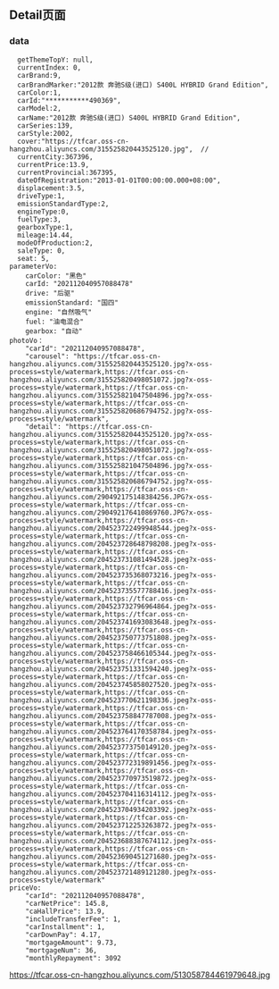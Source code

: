 ## Detail页面
### data
      getThemeTopY: null,
      currentIndex: 0,
      carBrand:9,
      carBrandMarker:"2012款 奔驰S级(进口) S400L HYBRID Grand Edition",
      carColor:1,
      carId:"***********490369",
      carModel:2,
      carName:"2012款 奔驰S级(进口) S400L HYBRID Grand Edition",
      carSeries:139,
      carStyle:2002,
      cover:"https://tfcar.oss-cn-hangzhou.aliyuncs.com/315525820443525120.jpg",  //
      currentCity:367396,
      currentPrice:13.9,
      currentProvincial:367395,
      dateOfRegistration:"2013-01-01T00:00:00.000+08:00",
      displacement:3.5,
      driveType:1,
      emissionStandardType:2,
      engineType:0,
      fuelType:3,
      gearboxType:1,
      mileage:14.44,
      modeOfProduction:2,
      saleType: 0,
      seat: 5,
    parameterVo: 
        carColor: "黑色"
        carId: "202112040957088478"
        drive: "后驱"
        emissionStandard: "国四"
        engine: "自然吸气"
        fuel: "油电混合"
        gearbox: "自动"
    photoVo：
        "carId": "202112040957088478",
        "carousel": "https://tfcar.oss-cn-hangzhou.aliyuncs.com/315525820443525120.jpg?x-oss-process=style/watermark,https://tfcar.oss-cn-hangzhou.aliyuncs.com/315525820498051072.jpg?x-oss-process=style/watermark,https://tfcar.oss-cn-hangzhou.aliyuncs.com/315525821047504896.jpg?x-oss-process=style/watermark,https://tfcar.oss-cn-hangzhou.aliyuncs.com/315525820686794752.jpg?x-oss-process=style/watermark",
        "detail": "https://tfcar.oss-cn-hangzhou.aliyuncs.com/315525820443525120.jpg?x-oss-process=style/watermark,https://tfcar.oss-cn-hangzhou.aliyuncs.com/315525820498051072.jpg?x-oss-process=style/watermark,https://tfcar.oss-cn-hangzhou.aliyuncs.com/315525821047504896.jpg?x-oss-process=style/watermark,https://tfcar.oss-cn-hangzhou.aliyuncs.com/315525820686794752.jpg?x-oss-process=style/watermark,https://tfcar.oss-cn-hangzhou.aliyuncs.com/290492175148384256.JPG?x-oss-process=style/watermark,https://tfcar.oss-cn-hangzhou.aliyuncs.com/290492176410869760.JPG?x-oss-process=style/watermark,https://tfcar.oss-cn-hangzhou.aliyuncs.com/204523722499948544.jpeg?x-oss-process=style/watermark,https://tfcar.oss-cn-hangzhou.aliyuncs.com/204523728648798208.jpeg?x-oss-process=style/watermark,https://tfcar.oss-cn-hangzhou.aliyuncs.com/204523731081494528.jpeg?x-oss-process=style/watermark,https://tfcar.oss-cn-hangzhou.aliyuncs.com/204523735368073216.jpeg?x-oss-process=style/watermark,https://tfcar.oss-cn-hangzhou.aliyuncs.com/204523735577788416.jpeg?x-oss-process=style/watermark,https://tfcar.oss-cn-hangzhou.aliyuncs.com/204523732796964864.jpeg?x-oss-process=style/watermark,https://tfcar.oss-cn-hangzhou.aliyuncs.com/204523741693083648.jpeg?x-oss-process=style/watermark,https://tfcar.oss-cn-hangzhou.aliyuncs.com/204523750773751808.jpeg?x-oss-process=style/watermark,https://tfcar.oss-cn-hangzhou.aliyuncs.com/204523758466105344.jpeg?x-oss-process=style/watermark,https://tfcar.oss-cn-hangzhou.aliyuncs.com/204523751331594240.jpeg?x-oss-process=style/watermark,https://tfcar.oss-cn-hangzhou.aliyuncs.com/204523745858027520.jpeg?x-oss-process=style/watermark,https://tfcar.oss-cn-hangzhou.aliyuncs.com/204523770621198336.jpeg?x-oss-process=style/watermark,https://tfcar.oss-cn-hangzhou.aliyuncs.com/204523758847787008.jpeg?x-oss-process=style/watermark,https://tfcar.oss-cn-hangzhou.aliyuncs.com/204523764170358784.jpeg?x-oss-process=style/watermark,https://tfcar.oss-cn-hangzhou.aliyuncs.com/204523773750149120.jpeg?x-oss-process=style/watermark,https://tfcar.oss-cn-hangzhou.aliyuncs.com/204523772319891456.jpeg?x-oss-process=style/watermark,https://tfcar.oss-cn-hangzhou.aliyuncs.com/204523770973519872.jpeg?x-oss-process=style/watermark,https://tfcar.oss-cn-hangzhou.aliyuncs.com/204523704116314112.jpeg?x-oss-process=style/watermark,https://tfcar.oss-cn-hangzhou.aliyuncs.com/204523704934203392.jpeg?x-oss-process=style/watermark,https://tfcar.oss-cn-hangzhou.aliyuncs.com/204523712253263872.jpeg?x-oss-process=style/watermark,https://tfcar.oss-cn-hangzhou.aliyuncs.com/204523688387674112.jpeg?x-oss-process=style/watermark,https://tfcar.oss-cn-hangzhou.aliyuncs.com/204523690451271680.jpeg?x-oss-process=style/watermark,https://tfcar.oss-cn-hangzhou.aliyuncs.com/204523721489121280.jpeg?x-oss-process=style/watermark"
    priceVo:
        "carId": "202112040957088478",
        "carNetPrice": 145.8,
        "caHallPrice": 13.9,
        "includeTransferFee": 1,
        "carInstallment": 1,
        "carDownPay": 4.17,
        "mortgageAmount": 9.73,
        "mortgageNum": 36,
        "monthlyRepayment": 3092



https://tfcar.oss-cn-hangzhou.aliyuncs.com/513058784461979648.jpg